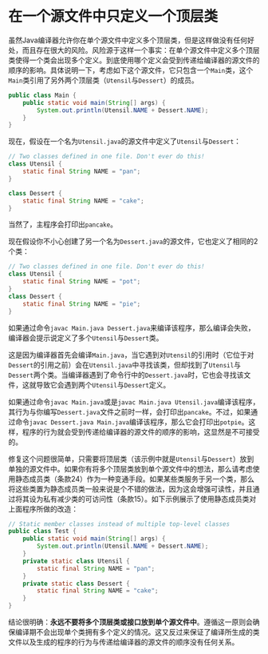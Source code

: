 # 在一个源文件中只定义一个顶层类

虽然Java编译器允许你在单个源文件中定义多个顶层类，但是这样做没有任何好处，而且存在很大的风险。风险源于这样一个事实：在单个源文件中定义多个顶层类使得一个类会出现多个定义。到底使用哪个定义会受到传递给编译器的源文件的顺序的影响。具体说明一下，考虑如下这个源文件，它只包含一个`Main`类，这个`Main`类引用了另外两个顶层类（`Utensil`与`Dessert`）的成员。

```java
public class Main {
    public static void main(String[] args) {
    	System.out.println(Utensil.NAME + Dessert.NAME);
    }
}
```

现在，假设在一个名为`Utensil.java`的源文件中定义了`Utensil`与`Dessert`：

```java
// Two classes defined in one file. Don't ever do this!
class Utensil {
	static final String NAME = "pan";
}

class Dessert {
	static final String NAME = "cake";
}
```

当然了，主程序会打印出`pancake`。

现在假设你不小心创建了另一个名为`Dessert.java`的源文件，它也定义了相同的2个类：

```java
// Two classes defined in one file. Don't ever do this!
class Utensil {
	static final String NAME = "pot";
}
class Dessert {
	static final String NAME = "pie";
}
```

如果通过命令`javac Main.java Dessert.java`来编译该程序，那么编译会失败，编译器会提示说定义了多个`Utensil`与`Dessert`类。

这是因为编译器首先会编译`Main.java`，当它遇到对`Utensil`的引用时（它位于对`Dessert`的引用之前）会在`Utensil.java`中寻找该类，但却找到了`Utensil`与`Dessert`两个类。当编译器遇到了命令行中的`Dessert.java`时，它也会寻找该文件，这就导致它会遇到两个`Utensil`与`Dessert`定义。

如果通过命令`javac Main.java`或是`javac Main.java Utensil.java`编译该程序，其行为与你编写`Dessert.java`文件之前时一样，会打印出`pancake`。不过，如果通过命令`javac Dessert.java Main.java`编译该程序，那么它会打印出`potpie`。这样，程序的行为就会受到传递给编译器的源文件的顺序的影响，这显然是不可接受的。

修复这个问题很简单，只需要将顶层类（该示例中就是`Utensil`与`Dessert`）放到单独的源文件中。如果你有将多个顶层类放到单个源文件中的想法，那么请考虑使用静态成员类（条款24）作为一种变通手段。如果某些类服务于另一个类，那么将这些类置为静态成员类一般来说是个不错的做法，因为这会增强可读性，并且通过将其设为私有减少类的可访问性（条款15）。如下示例展示了使用静态成员类对上面程序所做的改造：

```java
// Static member classes instead of multiple top-level classes
public class Test {
    public static void main(String[] args) {
        System.out.println(Utensil.NAME + Dessert.NAME);
    }
    private static class Utensil {
        static final String NAME = "pan";
    }
    private static class Dessert {
        static final String NAME = "cake";
    }
}
```

结论很明确：**永远不要将多个顶层类或接口放到单个源文件中**。遵循这一原则会确保编译期不会出现单个类拥有多个定义的情况。这又反过来保证了编译所生成的类文件以及生成的程序的行为与传递给编译器的源文件的顺序没有任何关系。
